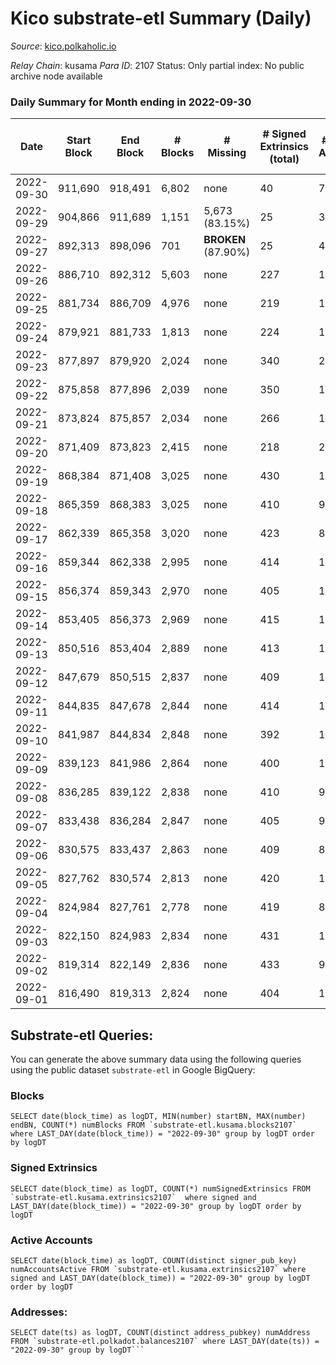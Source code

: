 # Kico substrate-etl Summary (Daily)

_Source_: [kico.polkaholic.io](https://kico.polkaholic.io)

*Relay Chain*: kusama
*Para ID*: 2107
Status: Only partial index: No public archive node available


### Daily Summary for Month ending in 2022-09-30


| Date | Start Block | End Block | # Blocks | # Missing | # Signed Extrinsics (total) | # Active Accounts | # Addresses with Balances | # Events | # Transfers | # XCM Transfers In | # XCM Transfers Out |
| ---- | ----------- | --------- | -------- | --------- | --------------------------- | ----------------- | ------------------------- | -------- | ----------- | ------------------ | ------------------- |
| 2022-09-30 | 911,690 | 918,491 | 6,802 | none  | 40 | 7 |  | 47,822 | 18  |   |   |
| 2022-09-29 | 904,866 | 911,689 | 1,151 | 5,673 (83.15%) | 25 | 3 |  | 8,195 | 15  |   |   |
| 2022-09-27 | 892,313 | 898,096 | 701 |  **BROKEN** (87.90%) | 25 | 4 |  | 4,989 |   |   |   |
| 2022-09-26 | 886,710 | 892,312 | 5,603 | none  | 227 | 15 |  | 40,171 | 29  |   | 2 ($581.02) |
| 2022-09-25 | 881,734 | 886,709 | 4,976 | none  | 219 | 19 |  | 35,781 | 25  |   | 1 ($61.62) |
| 2022-09-24 | 879,921 | 881,733 | 1,813 | none  | 224 | 10 |  | 13,660 | 30 ($125.18) |   |   |
| 2022-09-23 | 877,897 | 879,920 | 2,024 | none  | 340 | 24 |  | 15,539 | 15  |   |   |
| 2022-09-22 | 875,858 | 877,896 | 2,039 | none  | 350 | 14 |  | 15,740 | 34 ($155.40) |   | 2 ($5,002.76) |
| 2022-09-21 | 873,824 | 875,857 | 2,034 | none  | 266 | 17 |  | 15,305 | 9 ($0.75) |   |   |
| 2022-09-20 | 871,409 | 873,823 | 2,415 | none  | 218 | 24 |  | 18,022 | 101 ($699.11) | 1 ($11,337.54) |   |
| 2022-09-19 | 868,384 | 871,408 | 3,025 | none  | 430 | 13 | 26,987 | 22,945 | 21 ($1.11) |   |   |
| 2022-09-18 | 865,359 | 868,383 | 3,025 | none  | 410 | 9 | 26,988 | 22,868 | 18 ($670.95) | 1 ($608.13) | 1 ($354.00) |
| 2022-09-17 | 862,339 | 865,358 | 3,020 | none  | 423 | 8 | 26,988 | 22,849 | 8  |   |   |
| 2022-09-16 | 859,344 | 862,338 | 2,995 | none  | 414 | 14 | 26,988 | 22,669 | 28 ($1.52) |   |   |
| 2022-09-15 | 856,374 | 859,343 | 2,970 | none  | 405 | 13 | 26,988 | 22,476 | 27 ($0.28) |   |   |
| 2022-09-14 | 853,405 | 856,373 | 2,969 | none  | 415 | 16 | 26,987 | 22,542 | 44 ($11,525.92) | 3 ($3,088.06) | 2 ($4,239.00) |
| 2022-09-13 | 850,516 | 853,404 | 2,889 | none  | 413 | 14 | 26,987 | 21,951 | 28 ($2,674.06) | 2 ($934.76) | 6 ($4,338.62) |
| 2022-09-12 | 847,679 | 850,515 | 2,837 | none  | 409 | 19 | 26,987 | 21,568 | 28 ($314.73) | 2 ($11.32) | 2 ($309.66) |
| 2022-09-11 | 844,835 | 847,678 | 2,844 | none  | 414 | 12 |  | 21,583 | 15 ($0.87) | 2 ($6.41) |   |
| 2022-09-10 | 841,987 | 844,834 | 2,848 | none  | 392 | 10 |  | 21,511 | 10 ($0.60) |   |   |
| 2022-09-09 | 839,123 | 841,986 | 2,864 | none  | 400 | 18 |  | 21,721 | 35 ($1,544.94) |   | 2 ($507.16) |
| 2022-09-08 | 836,285 | 839,122 | 2,838 | none  | 410 | 9 | 26,990 | 21,535 | 15 ($0.57) |   |   |
| 2022-09-07 | 833,438 | 836,284 | 2,847 | none  | 405 | 9 | 26,990 | 21,598 | 23 ($7.16) |   |   |
| 2022-09-06 | 830,575 | 833,437 | 2,863 | none  | 409 | 8 | 26,990 | 21,667 | 9 ($462.73) | 1 ($462.73) |   |
| 2022-09-05 | 827,762 | 830,574 | 2,813 | none  | 420 | 10 | 26,990 | 21,391 | 12  |   |   |
| 2022-09-04 | 824,984 | 827,761 | 2,778 | none  | 419 | 8 | 26,990 | 21,095 | 6  |   |   |
| 2022-09-03 | 822,150 | 824,983 | 2,834 | none  | 431 | 14 | 26,990 | 21,615 | 30 ($15.61) | 1 ($2,441.54) | 1 ($15.80) |
| 2022-09-02 | 819,314 | 822,149 | 2,836 | none  | 433 | 9 | 26,990 | 21,640 | 26 ($2.75) |   |   |
| 2022-09-01 | 816,490 | 819,313 | 2,824 | none  | 404 | 13 | 26,990 | 21,495 | 51 ($4,344.31) | 1 ($3,470.88) |   |

## Substrate-etl Queries:
You can generate the above summary data using the following queries using the public dataset `substrate-etl` in Google BigQuery:


### Blocks
```
SELECT date(block_time) as logDT, MIN(number) startBN, MAX(number) endBN, COUNT(*) numBlocks FROM `substrate-etl.kusama.blocks2107`  where LAST_DAY(date(block_time)) = "2022-09-30" group by logDT order by logDT
```


### Signed Extrinsics
```
SELECT date(block_time) as logDT, COUNT(*) numSignedExtrinsics FROM `substrate-etl.kusama.extrinsics2107`  where signed and LAST_DAY(date(block_time)) = "2022-09-30" group by logDT order by logDT
```


### Active Accounts
```
SELECT date(block_time) as logDT, COUNT(distinct signer_pub_key) numAccountsActive FROM `substrate-etl.kusama.extrinsics2107` where signed and LAST_DAY(date(block_time)) = "2022-09-30" group by logDT order by logDT
```


### Addresses:
```
SELECT date(ts) as logDT, COUNT(distinct address_pubkey) numAddress FROM `substrate-etl.polkadot.balances2107` where LAST_DAY(date(ts)) = "2022-09-30" group by logDT```

